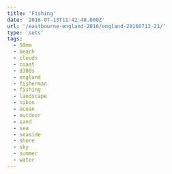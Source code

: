 ```yaml
---
title: 'Fishing'
date: '2016-07-13T11:42:40.000Z'
url: '/eastbourne-england-2016/england-20160713-21/'
type: 'sets'
tags:
  - 50mm
  - beach
  - clouds
  - coast
  - d300s
  - england
  - fisherman
  - fishing
  - landscape
  - nikon
  - ocean
  - outdoor
  - sand
  - sea
  - seaside
  - shore
  - sky
  - summer
  - water
---
```

